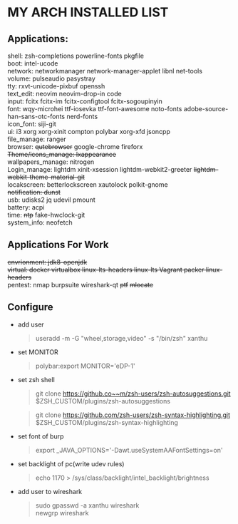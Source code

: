 # MY ARCH INSTALLED LIST
## Applications:
shell: zsh-completions powerline-fonts pkgfile  
boot: intel-ucode  
network: networkmanager  network-manager-applet libnl net-tools  
volume: pulseaudio pasystray  
tty: rxvt-unicode-pixbuf openssh  
text_edit: neovim neovim-drop-in code  
input: fcitx fcitx-im fcitx-configtool fcitx-sogoupinyin  
font: wqy-microhei ttf-iosevka ttf-font-awesome noto-fonts adobe-source-han-sans-otc-fonts nerd-fonts  
icon_font: siji-git  
ui: i3 xorg xorg-xinit compton polybar xorg-xfd jsoncpp  
file_manage: ranger  
browser: ~~qutebrowser~~ google-chrome fireforx  
~~Theme/icons_manage: lxappearance~~  
wallpapers_manage: nitrogen  
Login_manage: lightdm xinit-xsession lightdm-webkit2-greeter ~~lightdm-webkit-theme-material-git~~  
locakscreen: betterlockscreen xautolock polkit-gnome  
~~notification: dunst~~  
usb: udisks2 jq udevil pmount  
battery: acpi  
time: ~~ntp~~ fake-hwclock-git  
system_info: neofetch  

## Applications For Work
~~envrionment: jdk8-openjdk~~  
~~virtual: docker virtualbox linux-lts-headers linux-lts Vagrant packer linux-headers~~  
pentest: nmap burpsuite wireshark-qt ~~ptf~~ ~~mlocate~~  

## Configure
* add user
    > useradd -m -G "wheel,storage,video" -s "/bin/zsh" xanthu
* set MONITOR
    > polybar:export MONITOR='eDP-1'
* set zsh shell    
    > git clone https://github.co~~m/zsh-users/zsh-autosuggestions.git $ZSH_CUSTOM/plugins/zsh-autosuggestions  

    > git clone https://github.com/zsh-users/zsh-syntax-highlighting.git $ZSH_CUSTOM/plugins/zsh-syntax-highlighting
* set font of burp    
    > export _JAVA_OPTIONS='-Dawt.useSystemAAFontSettings=on'
* set backlight of pc(write udev rules)
    > echo 1170 > /sys/class/backlight/intel_backlight/brightness
* add user to wireshark
    > sudo gpasswd -a xanthu wireshark  
    > newgrp wireshark
